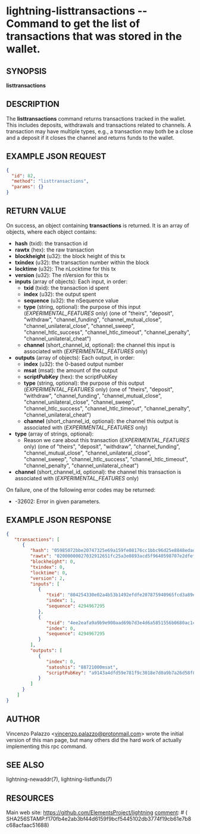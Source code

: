 lightning-listtransactions -- Command to get the list of transactions that was stored in the wallet.
============================================================

SYNOPSIS
--------

**listtransactions**

DESCRIPTION
-----------

The **listtransactions** command returns transactions tracked in the wallet. This includes deposits, withdrawals and transactions related to channels. A transaction may have multiple types, e.g., a transaction may both be a close and a deposit if it closes the channel and returns funds to the wallet.

EXAMPLE JSON REQUEST
------------
```json
{
  "id": 82,
  "method": "listtransactions",
  "params": {}
}
```

RETURN VALUE
------------

[comment]: # (GENERATE-FROM-SCHEMA-START)
On success, an object containing **transactions** is returned.  It is an array of objects, where each object contains:
- **hash** (txid): the transaction id
- **rawtx** (hex): the raw transaction
- **blockheight** (u32): the block height of this tx
- **txindex** (u32): the transaction number within the block
- **locktime** (u32): The nLocktime for this tx
- **version** (u32): The nVersion for this tx
- **inputs** (array of objects): Each input, in order:
  - **txid** (txid): the transaction id spent
  - **index** (u32): the output spent
  - **sequence** (u32): the nSequence value
  - **type** (string, optional): the purpose of this input (*EXPERIMENTAL_FEATURES* only) (one of "theirs", "deposit", "withdraw", "channel_funding", "channel_mutual_close", "channel_unilateral_close", "channel_sweep", "channel_htlc_success", "channel_htlc_timeout", "channel_penalty", "channel_unilateral_cheat")
  - **channel** (short_channel_id, optional): the channel this input is associated with (*EXPERIMENTAL_FEATURES* only)
- **outputs** (array of objects): Each output, in order:
  - **index** (u32): the 0-based output number
  - **msat** (msat): the amount of the output
  - **scriptPubKey** (hex): the scriptPubKey
  - **type** (string, optional): the purpose of this output (*EXPERIMENTAL_FEATURES* only) (one of "theirs", "deposit", "withdraw", "channel_funding", "channel_mutual_close", "channel_unilateral_close", "channel_sweep", "channel_htlc_success", "channel_htlc_timeout", "channel_penalty", "channel_unilateral_cheat")
  - **channel** (short_channel_id, optional): the channel this output is associated with (*EXPERIMENTAL_FEATURES* only)
- **type** (array of strings, optional):
  - Reason we care about this transaction (*EXPERIMENTAL_FEATURES* only) (one of "theirs", "deposit", "withdraw", "channel_funding", "channel_mutual_close", "channel_unilateral_close", "channel_sweep", "channel_htlc_success", "channel_htlc_timeout", "channel_penalty", "channel_unilateral_cheat")
- **channel** (short_channel_id, optional): the channel this transaction is associated with (*EXPERIMENTAL_FEATURES* only)

[comment]: # (GENERATE-FROM-SCHEMA-END)
  
On failure, one of the following error codes may be returned:
- -32602: Error in given parameters.

EXAMPLE JSON RESPONSE
-----
```json
{
   "transactions": [
      {
         "hash": "05985072bbe20747325e69a159fe08176cc1bbc96d25e8848edad2dddc1165d0",
         "rawtx": "02000000027032912651fc25a3e0893acd5f9640598707e2dfef92143bb5a4020e335442800100000017160014a5f48b9aa3cb8ca6cc1040c11e386745bb4dc932ffffffffd229a4b4f78638ebcac10a68b0561585a5d6e4d3b769ad0a909e9b9afaeae24e00000000171600145c83da9b685f9142016c6f5eb5f98a45cfa6f686ffffffff01915a01000000000017a9143a4dfd59e781f9c3018e7d0a9b7a26d58f8d22bf8700000000",
         "blockheight": 0,
         "txindex": 0,
         "locktime": 0,
         "version": 2,
         "inputs": [
            {
               "txid": "804254330e02a4b53b1492efdfe207875940965fcd3a89e0a325fc5126913270",
               "index": 1,
               "sequence": 4294967295
            },
            {
               "txid": "4ee2eafa9a9b9e900aad69b7d3e4d6a5851556b0680ac1caeb3886f7b4a429d2",
               "index": 0,
               "sequence": 4294967295
            }
         ],
         "outputs": [
            {
               "index": 0,
               "satoshis": "88721000msat",
               "scriptPubKey": "a9143a4dfd59e781f9c3018e7d0a9b7a26d58f8d22bf87"
            }
         ]
      }
    ]
}
```


AUTHOR
------

Vincenzo Palazzo <<vincenzo.palazzo@protonmail.com>> wrote the initial version of this man page, but many others did the hard work of actually implementing this rpc command.

SEE ALSO
--------

lightning-newaddr(7), lightning-listfunds(7)

RESOURCES
---------

Main web site: <https://github.com/ElementsProject/lightning>
[comment]: # ( SHA256STAMP:f170fb4e2ab3bf44d6159f9bcf5445102db3774f19cb61e7b8c68acfaac51688)
